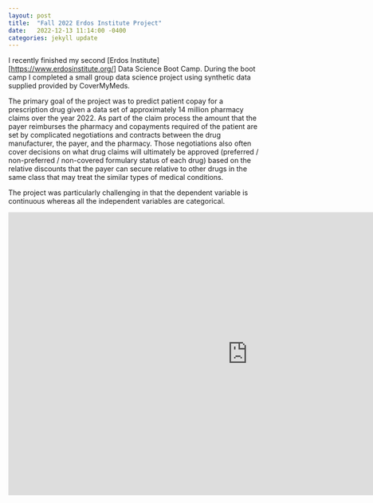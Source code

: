 ```yaml
---
layout: post
title:  "Fall 2022 Erdos Institute Project"
date:   2022-12-13 11:14:00 -0400
categories: jekyll update
---
```

I recently finished my second [Erdos Institute][https://www.erdosinstitute.org/] Data Science Boot Camp. During the boot camp I completed a small group data science project using synthetic data supplied provided by CoverMyMeds.

The primary goal of the project was to predict patient copay for a prescription drug given a data set of approximately 14 million pharmacy claims over the year 2022. As part of the claim process the amount that the payer reimburses the pharmacy and copayments required of the patient are set by complicated negotiations and contracts between the drug manufacturer, the payer, and the pharmacy. Those negotiations also often cover decisions on what drug claims will ultimately be approved (preferred / non-preferred / non-covered formulary status of each drug) based on the relative discounts that the payer can secure relative to other drugs in the same class that may treat the similar types of medical conditions.

The project was particularly challenging in that the dependent variable is continuous whereas all the independent variables are categorical.

<iframe src="https://docs.google.com/presentation/d/e/2PACX-1vTV_l82lixu2_W9YfE3_KGSOCCtOPhDDSjCsjBeQy69OmPIPyhP_pUkfWaOSNiK3YVDiuTB9ymQDH4J/embed?start=false&loop=false&delayms=30000" frameborder="0" width="960" height="569" allowfullscreen="true" mozallowfullscreen="true" webkitallowfullscreen="true"></iframe>